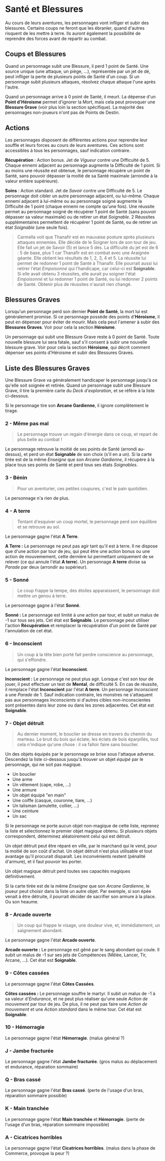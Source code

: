 # Santé et Blessures

Au cours de leurs aventures, les personnages vont infliger et subir des blessures. Certains coups ne feront que les ébranler, quand d'autres risquent de les mettre à terre. Ils auront également la possibilité de reprendre des forces avant de repartir au combat.

## Coups et Blessures

Quand un personnage subit une Blessure, il perd 1 point de Santé. Une source unique (une attaque, un piège, ...), représentée par un jet de dé, peut infliger la perte de plusieurs points de Santé d'un coup. Si un personnage subit plusieurs attaques, résolvez chaque attaque l'une après l'autre.

Quand un personnage arrive à 0 point de Santé, il meurt. La dépense d'un **Point d'Héroisme** permet d'ignorer la Mort, mais cela peut provoquer une **Blessure Grave** (voir plus loin la section spécifique). La majorité des personnages non-joueurs n'ont pas de Points de Destin.

## Actions

Les personnages disposent de différentes actions pour reprendre leur souffle et leurs forces au cours de leurs aventures. Ces actions sont accessibles à tous les personnages, sauf indication contraire.

**Récupération** : Action bonus. Jet de _Vigueur_ contre une Difficulté de 5. Chaque ennemi adjacent au personnage augmente la Difficulté de 1 point. Si au moins une réussite est obtenue, le personnage récupère un point de Santé, sans pouvoir dépasser la moitié de sa Santé maximale (arrondie à la valeur entière supérieure).

**Soins** : Action standard. Jet de _Savoir_ contre une Difficulté de 5. Le personnage doit cibler un autre personnage adjacent, ou lui-même. Chaque ennemi adjacent à lui-même ou au personnage soigné augmente la Difficulté de 1 point (chaque ennemi ne compte qu'une fois). Une réussite permet au personnage soigné de récupérer 1 point de Santé (sans pouvoir dépasser sa valeur maximale) ou de retirer un état _Soignable_. 2 Réussites supplémentaires permettent de récupérer 1 point de Santé, ou de retirer un état _Soignable_ (une seule fois).

> Carmella voit que Thanafir est en mauvaise posture après plusieurs attaques ennemies. Elle décide de le Soigner lors de son tour de jeu. Elle fait un jet de Savoir (5) et lance 5 dés. La difficulté du jet est de 6 : 5 de base, plus 1 car Thanafir est en combat avec une Araignée géante. Elle obtient les résultats de 1, 2, 3, 4 et 5. La réussite lui permet de redonner 1 point de Santé à Thanafir. Elle pourrait aussi lui retirer l'état _Empoisonné_ qui l'handicape, car celui-ci est **Soignable**. Si elle avait obtenu 3 réussites, elle aurait pu soigner l'état _Empoisonné_ et lui redonner 1 point de Santé, ou lui redonner 2 points de Santé. Obtenir plus de réussites n'aurait rien changé.

## Blessures Graves

Lorsqu'un personnage perd son dernier **Point de Santé**, la mort lui est généralement promise. Si ce personnage possède des points d'**Héroisme**, il peut en dépenser pour éviter de mourir. Mais cela peut l'amener à subir des **Blessures Graves**. Voir pour cela la section **Héroisme**.

Un personnage qui subit une Blessure Grave reste à 0 point de Santé. Toute nouvelle blessure lui sera fatale, sauf s'il consent à subir une nouvelle blessure grave. Voir pour cela la section **Héroisme**, qui décrit comment dépenser ses points d'Héroisme et subir des Blessures Graves.

## Liste des Blessures Graves

Une Blessure Grave va généralement handicaper le personnage jusqu'à ce qu'elle soit soignée et retirée. Quand un personnage subit une Blessure Grave, il tire la première carte du _Deck d'exploration_, et se réfère à la liste ci-dessous.

Si le personnage tire son **Arcane Gardienne**, il ignore complètement le tirage.

### 2 - Même pas mal

> Le personnage trouve un regain d'énergie dans ce coup, et repart de plus belle au combat !

Le personnage retrouve la moitié de ses points de Santé (arrondi au-dessus), et perd un état **Soignable** de son choix (s'il en a un). Si la carte tirée est de la même _Enseigne_ que son _Arcane Gardienne_, il récupère à la place tous ses points de Santé et perd tous ses états _Soignables_.

### 3 - Bénin

> Pour un aventurier, ces petites coupures, c'est le pain quotidien.

Le personnage n'a rien de plus.

### 4 - A terre

> Tentant d'esquiver un coup mortel, le personnage perd son équilibre et se retrouve au sol.

Le personnage gagne l'état **A Terre**.

**A Terre :** Le personnage ne peut pas agir tant qu'il est à terre. Il ne dispose que d'une action par tour de jeu, qui peut être une action bonus ou une action de mouvemement, cette dernière lui permettant uniquement de se relever (ce qui annule l'état **A terre**). Un personnage **A terre** divise sa _Parade_ par deux (arrondir au supérieur).

### 5 - Sonné

> Le coup frappe la tempe, des étoiles apparaissent, le personnage doit mettre un genou à terre.

Le personnage gagne à l'état **Sonné**.

**Sonné :** Le personnage est limité à une action par tour, et subit un malus de -1 sur tous ses jets. Cet état est **Soignable**. Le personnage peut utiliser l'action **Récupération** et remplacer la récupération d'un point de Santé par l'annulation de cet état.

### 6 - Inconscient

> Un coup à la tête bien porté fait perdre conscience au personnage, qui s'effondre.

Le personnage gagne l'état **Inconscient**.

**Inconscient :** Le personnage ne peut plus agir. Lorsque c'est son tour de jouer, il peut effectuer un test de **Mental**, de difficulté 5. En cas de réussite, il remplace l'état **Inconscient** par l'état **A terre**. Un personnage _Inconscient_ a une _Parade_ de 1. Sauf indication contraire, les monstres ne s'attaquent pas aux personnages _Inconscients_ si d'autres cibles non-inconscientes sont présentes dans leur zone ou dans les zones adjacentes. Cet état est **Soignable**.

### 7 - Objet détruit

> Au dernier moment, le bouclier se dresse en travers du chemin du marteau. Le bruit du bois qui éclate, les éclats de bois éparpillés, tout cela n'indique qu'une chose : il va falloir faire sans bouclier.

Un des objets équipés par le personnage se brise sous l'attaque adverse. Descendez la liste ci-dessous jusqu'à trouver un objet _équipé_ par le personnage, qui ne soit pas magique.

* Un bouclier
* Une arme
* Un vêtement (cape, robe, ...)
* Une armure
* Un objet équipé "en main"
* Une coiffe (casque, couronne, tiare, ...)
* Un talisman (amulette, collier, ...)
* Une ceinture
* Un sac

Si le personnage ne porte aucun objet non-magique de cette liste, reprenez la liste et sélectionnez le premier objet magique obtenu. Si plusieurs objets correspondent, déterminez aléatoirement celui qui est détruit.

Un objet détruit peut être réparé en ville, par le marchand qui le vend, pour la moitié de son coût d'achat. Un objet détruit n'est plus utilisable et tout avantage qu'il procurait disparaît. Les inconvénients restent (pénalité d'armure), et il faut pouvoir les porter.

Un objet magique détruit perd toutes ses capacités magiques définitivement.

Si la carte tirée est de la même _Enseigne_ que son _Arcane Gardienne_, le joueur peut choisir dans la liste un autre objet. Par exemple, si son épée venait à être détruite, il pourrait décider de sacrifier son armure à la place. Ou son heaume.

### 8 - Arcade ouverte

> Un coup qui frappe le visage, une douleur vive, et, immédiatement, un saignement abondant.

Le personnage gagne l'état **Arcade ouverte**.

**Arcade ouverte :** Le personnage est gêné par le sang abondant qui coule. Il subit un malus de -1 sur ses jets de Compétences (Mêlée, Lancer, Tir, Arcane, ...). Cet état est **Soignable**.

### 9 - Côtes cassées

Le personnage gagne l'état **Côtes Cassées**.

**Côtes cassées :** Le personnage souffre le martyr. Il subit un malus de -1 à sa valeur d'_Endurance_, et ne peut plus réaliser qu'une seule _Action de mouvement_ par tour de jeu. De plus, il ne peut pas faire une _Action de mouvement_ et une _Action standard_ dans le même tour. Cet état est **Soignable**.

### 10 - Hémorragie

Le personnage gagne l'état **Hémorragie**. (malus général ?)

### J - Jambe fracturée

Le personnage gagne l'état **Jambe fracturée**. (gros malus au déplacement et endurance, réparation sommaire)

### Q - Bras cassé

Le personnage gagne l'état **Bras cassé**. (perte de l'usage d'un bras, réparation sommaire possible)

### K - Main tranchée

Le personnage gagne l'état **Main tranchée** et **Hémorragie**. (perte de l'usage d'un bras, réparation sommaire impossible)

### A - Cicatrices horribles

Le personnage gagne l'état **Cicatrices horribles**. (malus dans la phase de Commerce, provoque la peur ?)

